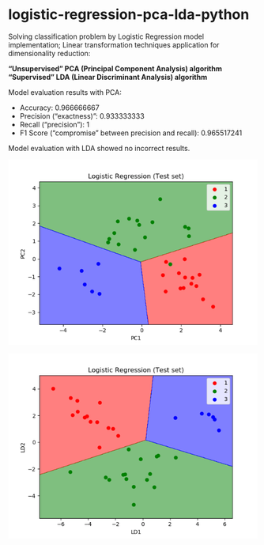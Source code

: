 # logistic-regression-pca-lda-python
Solving classification problem by Logistic Regression model implementation;  Linear transformation techniques application for dimensionality reduction:   

**“Unsupervised” PCA (Principal Component Analysis) algorithm     
“Supervised” LDA (Linear Discriminant Analysis) algorithm**   

Model evaluation results with PCA:    
- Accuracy: 0.966666667   
- Precision (“exactness)”: 0.933333333    
- Recall (“precision”): 1   
- F1 Score (“compromise” between precision and recall): 0.965517241   

Model evaluation with LDA showed no incorrect results.    

![Image](https://github.com/AnnaShestova/logistic-regression-pca-lda-python/blob/master/py_pca_test.png?raw=true)

![Image](https://github.com/AnnaShestova/logistic-regression-pca-lda-python/blob/master/LDA_test_py.png?raw=true)
